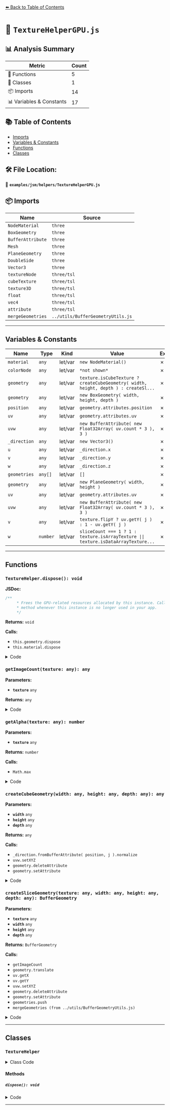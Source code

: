 [⬅️ Back to Table of Contents](../../../index.md)

# 📄 `TextureHelperGPU.js`

## 📊 Analysis Summary

| Metric | Count |
|--------|-------|
| 🔧 Functions | 5 |
| 🧱 Classes | 1 |
| 📦 Imports | 14 |
| 📊 Variables & Constants | 17 |

## 📚 Table of Contents

- [Imports](#imports)
- [Variables & Constants](#variables-constants)
- [Functions](#functions)
- [Classes](#classes)

## 🛠️ File Location:
📂 **`examples/jsm/helpers/TextureHelperGPU.js`**

## 📦 Imports

| Name | Source |
|------|--------|
| `NodeMaterial` | `three` |
| `BoxGeometry` | `three` |
| `BufferAttribute` | `three` |
| `Mesh` | `three` |
| `PlaneGeometry` | `three` |
| `DoubleSide` | `three` |
| `Vector3` | `three` |
| `textureNode` | `three/tsl` |
| `cubeTexture` | `three/tsl` |
| `texture3D` | `three/tsl` |
| `float` | `three/tsl` |
| `vec4` | `three/tsl` |
| `attribute` | `three/tsl` |
| `mergeGeometries` | `../utils/BufferGeometryUtils.js` |


---

## Variables & Constants

| Name | Type | Kind | Value | Exported |
|------|------|------|-------|----------|
| `material` | `any` | let/var | `new NodeMaterial()` | ✗ |
| `colorNode` | `any` | let/var | `*not shown*` | ✗ |
| `geometry` | `any` | let/var | `texture.isCubeTexture ? createCubeGeometry( width, height, depth ) : createSl...` | ✗ |
| `geometry` | `any` | let/var | `new BoxGeometry( width, height, depth )` | ✗ |
| `position` | `any` | let/var | `geometry.attributes.position` | ✗ |
| `uv` | `any` | let/var | `geometry.attributes.uv` | ✗ |
| `uvw` | `any` | let/var | `new BufferAttribute( new Float32Array( uv.count * 3 ), 3 )` | ✗ |
| `_direction` | `any` | let/var | `new Vector3()` | ✗ |
| `u` | `any` | let/var | `_direction.x` | ✗ |
| `v` | `any` | let/var | `_direction.y` | ✗ |
| `w` | `any` | let/var | `_direction.z` | ✗ |
| `geometries` | `any[]` | let/var | `[]` | ✗ |
| `geometry` | `any` | let/var | `new PlaneGeometry( width, height )` | ✗ |
| `uv` | `any` | let/var | `geometry.attributes.uv` | ✗ |
| `uvw` | `any` | let/var | `new BufferAttribute( new Float32Array( uv.count * 3 ), 3 )` | ✗ |
| `v` | `any` | let/var | `texture.flipY ? uv.getY( j ) : 1 - uv.getY( j )` | ✗ |
| `w` | `number` | let/var | `sliceCount === 1 ? 1 : texture.isArrayTexture \|\| texture.isDataArrayTexture...` | ✗ |


---

## Functions

### `TextureHelper.dispose(): void`

**JSDoc:**
```typescript
/**
	 * Frees the GPU-related resources allocated by this instance. Call this
	 * method whenever this instance is no longer used in your app.
	 */
```

**Returns:** `void`

**Calls:**

- `this.geometry.dispose`
- `this.material.dispose`

<details><summary>Code</summary>

```typescript
dispose() {

		this.geometry.dispose();
		this.material.dispose();

	}
```
</details>

### `getImageCount(texture: any): any`

**Parameters:**

- **`texture`** `any`

**Returns:** `any`

<details><summary>Code</summary>

```typescript
function getImageCount( texture ) {

	if ( texture.isCubeTexture ) {

		return 6;

	} else if ( texture.isArrayTexture || texture.isDataArrayTexture || texture.isCompressedArrayTexture ) {

		return texture.image.depth;

	} else if ( texture.isData3DTexture || texture.isCompressed3DTexture ) {

		return texture.image.depth;

	} else {

		return 1;

	}

}
```
</details>

### `getAlpha(texture: any): number`

**Parameters:**

- **`texture`** `any`

**Returns:** `number`

**Calls:**

- `Math.max`

<details><summary>Code</summary>

```typescript
function getAlpha( texture ) {

	if ( texture.isCubeTexture ) {

		return 1;

	} else if ( texture.isArrayTexture || texture.isDataArrayTexture || texture.isCompressedArrayTexture ) {

		return Math.max( 1 / texture.image.depth, 0.25 );

	} else if ( texture.isData3DTexture || texture.isCompressed3DTexture ) {

		return Math.max( 1 / texture.image.depth, 0.25 );

	} else {

		return 1;

	}

}
```
</details>

### `createCubeGeometry(width: any, height: any, depth: any): any`

**Parameters:**

- **`width`** `any`
- **`height`** `any`
- **`depth`** `any`

**Returns:** `any`

**Calls:**

- `_direction.fromBufferAttribute( position, j ).normalize`
- `uvw.setXYZ`
- `geometry.deleteAttribute`
- `geometry.setAttribute`

<details><summary>Code</summary>

```typescript
function createCubeGeometry( width, height, depth ) {

	const geometry = new BoxGeometry( width, height, depth );

	const position = geometry.attributes.position;
	const uv = geometry.attributes.uv;
	const uvw = new BufferAttribute( new Float32Array( uv.count * 3 ), 3 );

	const _direction = new Vector3();

	for ( let j = 0, jl = uv.count; j < jl; ++ j ) {

		_direction.fromBufferAttribute( position, j ).normalize();

		const u = _direction.x;
		const v = _direction.y;
		const w = _direction.z;

		uvw.setXYZ( j, u, v, w );

	}

	geometry.deleteAttribute( 'uv' );
	geometry.setAttribute( 'uvw', uvw );

	return geometry;

}
```
</details>

### `createSliceGeometry(texture: any, width: any, height: any, depth: any): BufferGeometry`

**Parameters:**

- **`texture`** `any`
- **`width`** `any`
- **`height`** `any`
- **`depth`** `any`

**Returns:** `BufferGeometry`

**Calls:**

- `getImageCount`
- `geometry.translate`
- `uv.getX`
- `uv.getY`
- `uvw.setXYZ`
- `geometry.deleteAttribute`
- `geometry.setAttribute`
- `geometries.push`
- `mergeGeometries (from ../utils/BufferGeometryUtils.js)`

<details><summary>Code</summary>

```typescript
function createSliceGeometry( texture, width, height, depth ) {

	const sliceCount = getImageCount( texture );

	const geometries = [];

	for ( let i = 0; i < sliceCount; ++ i ) {

		const geometry = new PlaneGeometry( width, height );

		if ( sliceCount > 1 ) {

			geometry.translate( 0, 0, depth * ( i / ( sliceCount - 1 ) - 0.5 ) );

		}

		const uv = geometry.attributes.uv;
		const uvw = new BufferAttribute( new Float32Array( uv.count * 3 ), 3 );

		for ( let j = 0, jl = uv.count; j < jl; ++ j ) {

			const u = uv.getX( j );
			const v = texture.flipY ? uv.getY( j ) : 1 - uv.getY( j );
			const w = sliceCount === 1
				? 1
				: texture.isArrayTexture || texture.isDataArrayTexture || texture.isCompressedArrayTexture
					? i
					: i / ( sliceCount - 1 );

			uvw.setXYZ( j, u, v, w );

		}

		geometry.deleteAttribute( 'uv' );
		geometry.setAttribute( 'uvw', uvw );

		geometries.push( geometry );

	}

	return mergeGeometries( geometries );

}
```
</details>


---

## Classes

### `TextureHelper`

<details><summary>Class Code</summary>

```ts
class TextureHelper extends Mesh {

	/**
	 * Constructs a new texture helper.
	 *
	 * @param {Texture} texture - The texture to visualize.
	 * @param {number} [width=1] - The helper's width.
	 * @param {number} [height=1] - The helper's height.
	 * @param {number} [depth=1] - The helper's depth.
	 */
	constructor( texture, width = 1, height = 1, depth = 1 ) {

		const material = new NodeMaterial();
		material.side = DoubleSide;
		material.transparent = true;
		material.name = 'TextureHelper';

		let colorNode;

		const uvw = attribute( 'uvw' );

		if ( texture.isCubeTexture ) {

			colorNode = cubeTexture( texture ).sample( uvw );

		} else if ( texture.isData3DTexture || texture.isCompressed3DTexture ) {

			colorNode = texture3D( texture ).sample( uvw );

		} else if ( texture.isArrayTexture || texture.isDataArrayTexture || texture.isCompressedArrayTexture ) {

			colorNode = textureNode( texture ).sample( uvw.xy ).depth( uvw.z );

		} else {

			colorNode = textureNode( texture );

		}

		const alphaNode = float( getAlpha( texture ) );

		material.colorNode = vec4( colorNode.rgb, alphaNode );

		const geometry = texture.isCubeTexture
			? createCubeGeometry( width, height, depth )
			: createSliceGeometry( texture, width, height, depth );

		super( geometry, material );

		/**
		 * The texture to visualize.
		 *
		 * @type {Texture}
		 */
		this.texture = texture;
		this.type = 'TextureHelper';

	}

	/**
	 * Frees the GPU-related resources allocated by this instance. Call this
	 * method whenever this instance is no longer used in your app.
	 */
	dispose() {

		this.geometry.dispose();
		this.material.dispose();

	}

}
```
</details>

#### Methods

##### `dispose(): void`

<details><summary>Code</summary>

```ts
dispose() {

		this.geometry.dispose();
		this.material.dispose();

	}
```
</details>


---